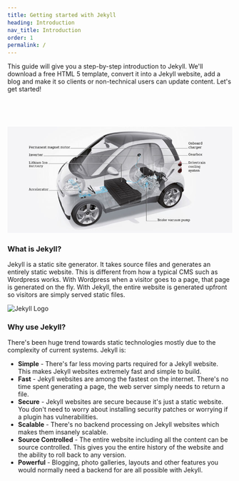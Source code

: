 ```yaml
---
title: Getting started with Jekyll
heading: Introduction
nav_title: Introduction
order: 1
permalink: /
---
```




This guide will give you a step-by-step introduction to Jekyll. We'll download a free HTML 5 template, convert it into a Jekyll website, add a blog and make it so clients or non-technical users can update content. Let's get started!

&nbsp;

&nbsp;

![](/uploads/versions/img_0095---x----800-377x---.jpg)

### What is Jekyll?

Jekyll is a static site generator. It takes source files and generates an entirely static website. This is different from how a typical CMS such as Wordpress works. With Wordpress when a visitor goes to a page, that page is generated on the fly. With Jekyll, the entire website is generated upfront so visitors are simply served static files.

![Jekyll Logo](/img/logo-2x.png)

### Why use Jekyll?

There's been huge trend towards static technologies mostly due to the complexity of current systems. Jekyll is:

* **Simple** - There's far less moving parts required for a Jekyll website. This makes Jekyll websites extremely fast and simple to build.
* **Fast** - Jekyll websites are among the fastest on the internet. There's no time spent generating a page, the web server simply needs to return a file.
* **Secure** - Jekyll websites are secure because it's just a static website. You don't need to worry about installing security patches or worrying if a plugin has vulnerabilities.
* **Scalable** - There's no backend processing on Jekyll websites which makes them insanely scalable.
* **Source Controlled** - The entire website including all the content can be source controlled. This gives you the entire history of the website and the ability to roll back to any version.
* **Powerful** - Blogging, photo galleries, layouts and other features you would normally need a backend for are all possible with Jekyll.

